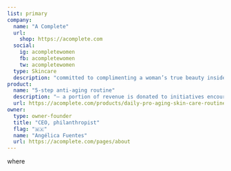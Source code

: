 ```yaml
---
list: primary
company:
  name: "A Complete"
  url:
    shop: https://acomplete.com
  social:
    ig: acompletewomen
    fb: acompletewomen
    tw: acompletewomen
  type: Skincare
  description: "committed to complimenting a woman’s true beauty inside out"
product:
  name: "5-step anti-aging routine"
  description: "— a portion of revenue is donated to initiatives encouraging women’s empowerment"
  url: https://acomplete.com/products/daily-pro-aging-skin-care-routine-kit
owner:
  type: owner-founder
  title: "CEO, philanthropist"
  flag: "🇲🇽"
  name: "Angélica Fuentes"
  url: https://acomplete.com/pages/about
---
```

where
